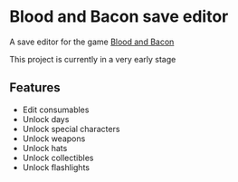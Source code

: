 # Blood and Bacon save editor
A save editor for the game [Blood and Bacon](https://store.steampowered.com/app/434570)

This project is currently in a very early stage

## Features
+ Edit consumables
+ Unlock days
+ Unlock special characters
+ Unlock weapons
+ Unlock hats
+ Unlock collectibles
+ Unlock flashlights
